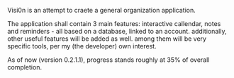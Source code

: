 Visi0n is an attempt to craete a general organization application.

The application shall contain 3 main features: interactive callendar, notes and reminders - all based on a database, linked to an account.
additionally, other useful features will be added as well. among them will be very specific tools, per my (the developer) own interest.

As of now (version 0.2.1.1), progress stands roughly at 35% of overall completion.
